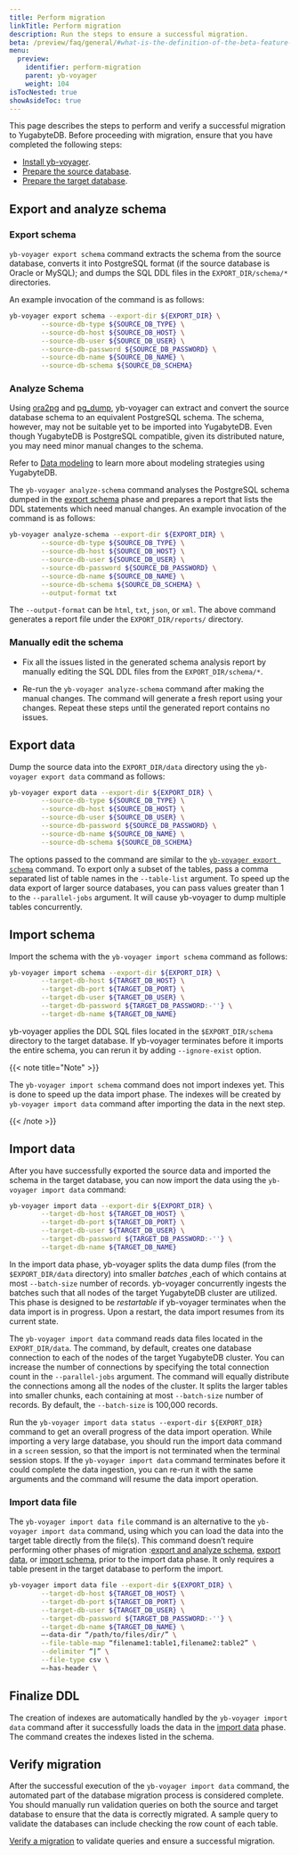 ```yaml
---
title: Perform migration
linkTitle: Perform migration
description: Run the steps to ensure a successful migration.
beta: /preview/faq/general/#what-is-the-definition-of-the-beta-feature-tag
menu:
  preview:
    identifier: perform-migration
    parent: yb-voyager
    weight: 104
isTocNested: true
showAsideToc: true
---
```


This page describes the steps to perform and verify a successful migration to YugabyteDB. Before proceeding with migration, ensure that you have completed the following steps:

- [Install yb-voyager](../../yb-voyager/install-yb-voyager/#install-yb-voyager).
- [Prepare the source database](../../yb-voyager/install-yb-voyager/#prepare-the-source-database).
- [Prepare the target database](../../yb-voyager/install-yb-voyager/#prepare-the-target-database).

## Export and analyze schema

### Export schema

`yb-voyager export schema` command extracts the schema from the source database, converts it into PostgreSQL format (if the source database is Oracle or MySQL); and dumps the SQL DDL files in the `EXPORT_DIR/schema/*` directories.

An example invocation of the command is as follows:

```sh
yb-voyager export schema --export-dir ${EXPORT_DIR} \
        --source-db-type ${SOURCE_DB_TYPE} \
        --source-db-host ${SOURCE_DB_HOST} \
        --source-db-user ${SOURCE_DB_USER} \
        --source-db-password ${SOURCE_DB_PASSWORD} \
        --source-db-name ${SOURCE_DB_NAME} \
        --source-db-schema ${SOURCE_DB_SCHEMA}
```

### Analyze Schema

Using [ora2pg](https://ora2pg.darold.net) and [pg_dump](https://www.postgresql.org/docs/current/app-pgdump.html), yb-voyager can extract and convert the source database schema to an equivalent PostgreSQL schema. The schema, however, may not be suitable yet to be imported into YugabyteDB. Even though YugabyteDB is PostgreSQL compatible, given its distributed nature, you may need minor manual changes to the schema.

Refer to [Data modeling](../../yb-voyager/reference/#data-modeling) to learn more about modeling strategies using YugabyteDB.

The `yb-voyager analyze-schema` command analyses the PostgreSQL schema dumped in the [export schema](#export-schema) phase and prepares a report that lists the DDL statements which need manual changes. An example invocation of the command is as follows:

```sh
yb-voyager analyze-schema --export-dir ${EXPORT_DIR} \
        --source-db-type ${SOURCE_DB_TYPE} \
        --source-db-host ${SOURCE_DB_HOST} \
        --source-db-user ${SOURCE_DB_USER} \
        --source-db-password ${SOURCE_DB_PASSWORD} \
        --source-db-name ${SOURCE_DB_NAME} \
        --source-db-schema ${SOURCE_DB_SCHEMA} \
        --output-format txt
```

The `--output-format` can be `html`, `txt`, `json`, or `xml`. The above command generates a report file under the `EXPORT_DIR/reports/` directory.

### Manually edit the schema

- Fix all the issues listed in the generated schema analysis report by manually editing the SQL DDL files from the `EXPORT_DIR/schema/*`.

- Re-run the `yb-voyager analyze-schema` command after making the manual changes. The command will generate a fresh report using your changes. Repeat these steps until the generated report contains no issues.

## Export data

Dump the source data into the `EXPORT_DIR/data` directory using the `yb-voyager export data` command as follows:

```sh
yb-voyager export data --export-dir ${EXPORT_DIR} \
        --source-db-type ${SOURCE_DB_TYPE} \
        --source-db-host ${SOURCE_DB_HOST} \
        --source-db-user ${SOURCE_DB_USER} \
        --source-db-password ${SOURCE_DB_PASSWORD} \
        --source-db-name ${SOURCE_DB_NAME} \
        --source-db-schema ${SOURCE_DB_SCHEMA}
```

The options passed to the command are similar to the [`yb-voyager export schema`](#export-schema) command. To export only a subset of the tables, pass a comma separated list of table names in the `--table-list` argument. To speed up the data export of larger source databases, you can pass values greater than 1 to the `--parallel-jobs` argument. It will cause yb-voyager to dump multiple tables concurrently.

## Import schema

Import the schema with the `yb-voyager import schema` command as follows:

```sh
yb-voyager import schema --export-dir ${EXPORT_DIR} \
        --target-db-host ${TARGET_DB_HOST} \
        --target-db-port ${TARGET_DB_PORT} \
        --target-db-user ${TARGET_DB_USER} \
        --target-db-password ${TARGET_DB_PASSWORD:-''} \
        --target-db-name ${TARGET_DB_NAME}
```

yb-voyager applies the DDL SQL files located in the `$EXPORT_DIR/schema` directory to the target database. If yb-voyager terminates before it imports the entire schema, you can rerun it by adding `--ignore-exist` option.

{{< note title="Note" >}}

The `yb-voyager import schema` command does not import indexes yet. This is done to speed up the data import phase. The indexes will be created by `yb-voyager import data` command after importing the data in the next step.

{{< /note >}}

## Import data

After you have successfully exported the source data and imported the schema in the target database, you can now import the data using the `yb-voyager import data` command:

```sh
yb-voyager import data --export-dir ${EXPORT_DIR} \
        --target-db-host ${TARGET_DB_HOST} \
        --target-db-port ${TARGET_DB_PORT} \
        --target-db-user ${TARGET_DB_USER} \
        --target-db-password ${TARGET_DB_PASSWORD:-''} \
        --target-db-name ${TARGET_DB_NAME}
```

In the import data phase, yb-voyager splits the data dump files (from the `$EXPORT_DIR/data` directory) into smaller _batches_ ,each of which contains at most `--batch-size` number of records. yb-voyager concurrently ingests the batches such that all nodes of the target YugabyteDB cluster are utilized. This phase is designed to be _restartable_ if yb-voyager terminates when the data import is in progress. Upon a restart, the data import resumes from its current state.

The `yb-voyager import data` command reads data files located in the `EXPORT_DIR/data`. The command, by default, creates one database connection to each of the nodes of the target YugabyteDB cluster. You can increase the number of connections by specifying the total connection count in the `--parallel-jobs` argument. The command will equally distribute the connections among all the nodes of the cluster. It splits the larger tables into smaller chunks, each containing at most `--batch-size` number of records. By default, the `--batch-size` is 100,000 records.

Run the `yb-voyager import data status --export-dir ${EXPORT_DIR}` command to get an overall progress of the data import operation. While importing a very large database, you should run the import data command in a `screen` session, so that the import is not terminated when the terminal session stops. If the `yb-voyager import data` command terminates before it could complete the data ingestion, you can re-run it with the same arguments and the command will resume the data import operation.

### Import data file

The `yb-voyager import data file` command is an alternative to the `yb-voyager import data` command, using which you can load the data into the target table directly from the file(s). This command doesn’t require performing other phases of migration :[export and analyze schema](#export-and-analyze-schema), [export data](#export-data), or [import schema](#import-schema), prior to the import data phase. It only requires a table present in the target database to perform the import.

```sh
yb-voyager import data file --export-dir ${EXPORT_DIR} \
        --target-db-host ${TARGET_DB_HOST} \
        --target-db-port ${TARGET_DB_PORT} \
        --target-db-user ${TARGET_DB_USER} \
        --target-db-password ${TARGET_DB_PASSWORD:-''} \
        --target-db-name ${TARGET_DB_NAME} \
        –-data-dir “/path/to/files/dir/” \
        --file-table-map “filename1:table1,filename2:table2” \
        --delimiter “|” \
        --file-type csv \
        –-has-header \
```

## Finalize DDL

The creation of indexes are automatically handled by the `yb-voyager import data` command after it successfully loads the data in the [import data](#import-data) phase. The command creates the indexes listed in the schema.

## Verify migration

After the successful execution of the `yb-voyager import data` command, the automated part of the database migration process is considered complete. You should manually run validation queries on both the source and target database to ensure that the data is correctly migrated. A sample query to validate the databases can include checking the row count of each table.

[Verify a migration](../../manual-import/verify-migration/) to validate queries and ensure a successful migration.
